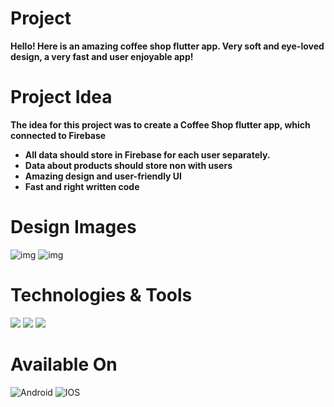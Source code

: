# Project
**Hello! Here is an amazing coffee shop flutter app. Very soft and eye-loved design, a very fast and user enjoyable app!** 
# Project Idea

**The idea for this project was to create a Coffee Shop flutter app, which connected to Firebase**
* **All data should store in Firebase for each user separately.**
* **Data about products should store non with users**
* **Amazing design and user-friendly UI**
* **Fast and right written code**

# Design Images 
![img](https://user-images.githubusercontent.com/45388866/151715771-96a9e643-70ac-4a20-820c-9deb447007f3.png)  ![img](https://user-images.githubusercontent.com/45388866/151715772-abe79339-ffc0-40c3-a22f-2fba13ae5e62.png)

# Technologies & Tools
![](https://img.shields.io/badge/Code-Flutter-blue)
![](https://shields.io/badge/DataBase-FireBase-orange)
![](https://shields.io/badge/Design-MaterialDesign-blueviolet)
# Available On

![Android](https://img.shields.io/badge/Android-3DDC84?style=for-the-badge&logo=android&logoColor=white)
![IOS](https://img.shields.io/badge/iOS-000000?style=for-the-badge&logo=ios&logoColor=white)
